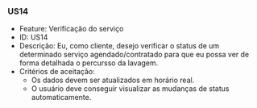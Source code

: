 ### US14

- Feature: Verificação do serviço
- ID: US14
- Descrição: Eu, como cliente, desejo verificar o status de um determinado serviço agendado/contratado para que eu possa ver de forma detalhada o percursso da lavagem.
- Critérios de aceitação:
    * Os dados devem ser atualizados em horário real.
    * O usuário deve conseguir visualizar as mudanças de status automaticamente.
